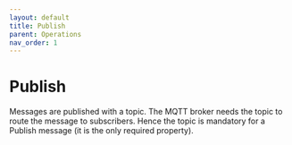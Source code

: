 ```yaml
---
layout: default
title: Publish
parent: Operations
nav_order: 1
---
```


# Publish

Messages are published with a topic. The MQTT broker needs the topic to route the message to subscribers. Hence the topic  is mandatory for a Publish message (it is the only required property).
